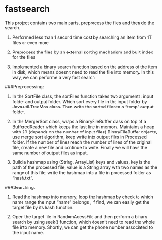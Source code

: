 fastsearch
==========
This project contains two main parts, preprocess the files and then do the search.

1.  Performed less than 1 second time cost by searching an item from 1T files or even more
 
2. Preprocess the files by an external sorting mechanism and built index for the files


3. Implemented a binary search function based on the address of the item in disk, which means doesn't need to read the file into memory. In this way, we can performe a very fast search

###Preprocessing:
1.  In the SortFile class, the sortFiles function takes two arguments:  input folder and output folder. Which sort every file in the input folder by Java.util.TreeMap class. Then write the sorted files to a “temp” output folder.

2.  In the MergerSort class, wraps a BinaryFileBuffer class on top of a BufferedReader which keeps the last line in memory. Maintains a heap with 20 (depends on the number of input files) BinaryFileBuffer objects, use merge sort algorithm, keep write into output files in Processed folder. If the number of lines reach the number of lines of the original file, create a new file and continue to write. Finally we will have the same number of output files as input.

3.  Build a hashmap using (String, ArrayList<String>) keys and values, key is the path of the processed file, value is a String array with two names as the range of this file, write the hashmap into a file in processed folder as “hash.txt”. 

###Searching: 
1.  Read the hashmap into memory, loop the hashmap by check to which name range the input “name” belongs , if find, we can easily get the target file by its hash function.

 
2.  Open the target file in RandomAcessFile and then perform a binary search by using seek() function,  which doesn’t need to read the whole file into memory. Shortly, we can get the phone number associated to the input name.   
